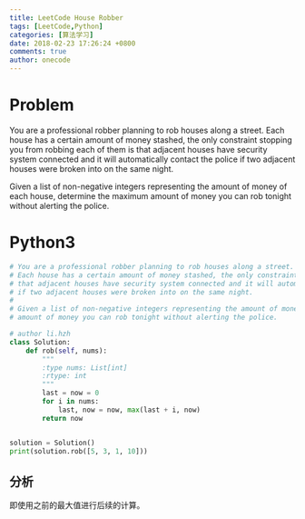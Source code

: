 ```yaml
---
title: LeetCode House Robber
tags: [LeetCode,Python]
categories: [算法学习]
date: 2018-02-23 17:26:24 +0800
comments: true
author: onecode
---
```

# Problem

You are a professional robber planning to rob houses along a street. Each house has a certain amount of money stashed, the only constraint stopping you from robbing each of them is that adjacent houses have security system connected and it will automatically contact the police if two adjacent houses were broken into on the same night.

Given a list of non-negative integers representing the amount of money of each house, determine the maximum amount of money you can rob tonight without alerting the police.

<!--break-->

# Python3

``` python
# You are a professional robber planning to rob houses along a street.
# Each house has a certain amount of money stashed, the only constraint stopping you from robbing each of them is
# that adjacent houses have security system connected and it will automatically contact the police
# if two adjacent houses were broken into on the same night.
#
# Given a list of non-negative integers representing the amount of money of each house, determine the maximum
# amount of money you can rob tonight without alerting the police.

# author li.hzh
class Solution:
    def rob(self, nums):
        """
        :type nums: List[int]
        :rtype: int
        """
        last = now = 0
        for i in nums:
            last, now = now, max(last + i, now)
        return now


solution = Solution()
print(solution.rob([5, 3, 1, 10]))


```

## 分析

即使用之前的最大值进行后续的计算。